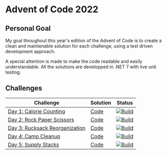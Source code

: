 # Advent of Code 2022

## Personal Goal
My goal throughout this year's edition of the Advent of Code is to create a clean and maintenable solution for each challenge, using a test driven development approach.

A special attention is made to make the code readable and easily understandable. All the solutions are developped in .NET 7 with live unit testing.

## Challenges
| Challenge | Solution | Status |
|---------|----------|-------|
| [Day 1: Calorie Counting](https://adventofcode.com/2022/day/1) | [Code](https://github.com/fittony/advent-of-code-2022/tree/main/Day%201) | [![Build](https://github.com/fittony/advent-of-code-2022/actions/workflows/day-1.yml/badge.svg)](https://github.com/fittony/advent-of-code-2022/actions/workflows/day-1.yml)
| [Day 2: Rock Paper Scissors](https://adventofcode.com/2022/day/2) | [Code](https://github.com/fittony/advent-of-code-2022/tree/main/Day%202) | [![Build](https://github.com/fittony/advent-of-code-2022/actions/workflows/day-2.yml/badge.svg)](https://github.com/fittony/advent-of-code-2022/actions/workflows/day-2.yml)
| [Day 3: Rucksack Reorganization](https://adventofcode.com/2022/day/3) | [Code](https://github.com/fittony/advent-of-code-2022/tree/main/Day%203) | [![Build](https://github.com/fittony/advent-of-code-2022/actions/workflows/day-3.yml/badge.svg)](https://github.com/fittony/advent-of-code-2022/actions/workflows/day-3.yml)
| [Day 4: Camp Cleanup](https://adventofcode.com/2022/day/4) | [Code](https://github.com/fittony/advent-of-code-2022/tree/main/Day%204) | [![Build](https://github.com/fittony/advent-of-code-2022/actions/workflows/day-4.yml/badge.svg)](https://github.com/fittony/advent-of-code-2022/actions/workflows/day-4.yml)
| [Day 5: Supply Stacks](https://adventofcode.com/2022/day/5) | [Code](https://github.com/fittony/advent-of-code-2022/tree/main/Day%205) | [![Build](https://github.com/fittony/advent-of-code-2022/actions/workflows/day-5.yml/badge.svg)](https://github.com/fittony/advent-of-code-2022/actions/workflows/day-5.yml)
